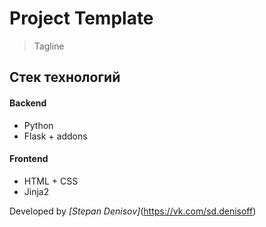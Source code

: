 # Project Template

> Tagline

## Стек технологий

#### Backend
- Python
- Flask + addons

#### Frontend
- HTML + CSS
- Jinja2

Developed by _[Stepan Denisov]_(https://vk.com/sd.denisoff)
